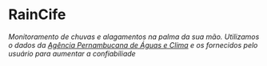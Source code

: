 # RainCife

*Monitoramento de chuvas e alagamentos na palma da sua mão.*
*Utilizamos o dados da [Agência Pernambucana de Águas e Clima](http://www.apac.pe.gov.br/meteorologia/chuvas-rmr.php) e os fornecidos pelo usuário para aumentar a confiabiliade* 
